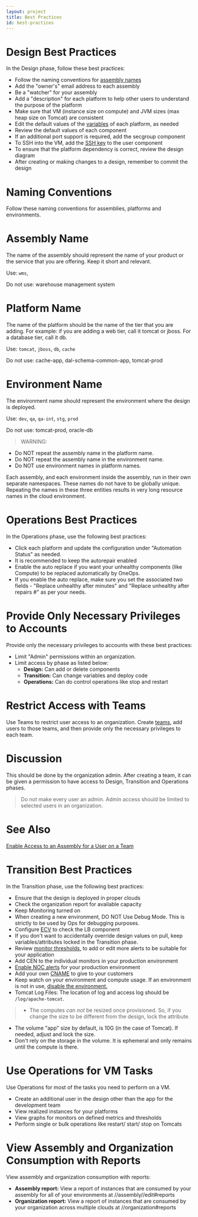 ```yaml
---
layout: project
title: Best Practices
id: best-practices 
---
```


<h1 class="primary">Design Best Practices</h1>

In the Design phase, follow these best practices:


* Follow the naming conventions for [assembly names](../best-practices/#naming-conventions)
* Add the "owner's" email address to each assembly
* Be a "watcher" for your assembly
* Add a "description" for each platform to help other users to understand the purpose of the platform
* Make sure that VM (instance size on compute) and JVM sizes (max heap size on Tomcat) are consistent
* Edit the default values of the [variables](../howto/#edit-variables) of each platform, as needed
* Review the default values of each component
* If an additional port support is required, add the secgroup component
* To SSH into the VM, add the [SSH key](../howto/#ssh-to-a-compute-node) to the user component
* To ensure that the platform dependency is correct, review the design diagram
* After creating or making changes to a design, remember to commit the design



<h1 class="primary">Naming Conventions</h1>

Follow these naming conventions for assemblies, platforms and environments.

# Assembly Name

The name of the assembly should represent the name of your product or the service that you are offering. Keep it short and relevant.

Use: `wms`,

Do not use: warehouse management system

# Platform Name

The name of the platform should be the name of the tier that you are adding. For example: if you are adding a web tier, call it tomcat or jboss. For a database tier, call it db.

Use: `tomcat`, `jboss`, `db`, `cache`

Do not use: cache-app, dal-schema-common-app, tomcat-prod

# Environment Name

The environment name should represent the environment where the design is deployed.

Use: `dev`, `qa`, `qa-int`, `stg`, `prod`

Do not use: tomcat-prod, oracle-db

> WARNING:
>
* Do NOT repeat the assembly name in the platform name.
* Do NOT repeat the assembly name in the environment name.
* Do NOT use environment names in platform names.

Each assembly, and each environment inside the assembly, run in their own separate namespaces. These names do not have to be globally unique. Repeating the names in these three entities results in very long resource names in the cloud environment.  



<h1 class="primary">Operations Best Practices</h1>

In the Operations phase, use the following best practices:


* Click each platform and update the configuration under "Automation Status" as needed.
* It is recommended to keep the autorepair enabled
* Enable the auto replace if you want your unhealthy components (like Compute) to be replaced automatically by OneOps.
* If you enable the auto replace, make sure you set the associated two fields - "Replace unhealthy after minutes" and "Replace unhealthy after repairs #" as per your needs.



<h1 class="primary">Provide Only Necessary Privileges to Accounts</h1>

Provide only the necessary privileges to accounts with these best practices:


* Limit "Admin" permissions within an organization.
* Limit access by phase as listed below:
  * **Design:** Can add or delete components
  * **Transition:** Can change variables and deploy code
  * **Operations:** Can do control operations like stop and restart



<h1 class="primary">Restrict Access with Teams</h1>

Use Teams to restrict user access to an organization. Create [teams](../howto/#create-a-team-in-an-organization), add users to those teams, and then provide only the necessary privileges to each team.

# Discussion

This should be done by the organization admin. After creating a team, it can be given a permission to have access to Design, Transition and Operations phases.

>Do not make every user an admin. Admin access should be limited to selected users in an organization.

# See Also

[Enable Access to an Assembly for a User on a Team](../howto/#enable-access-to-an-assembly-for-a-user-on-a-team)



<h1 class="primary">Transition Best Practices</h1>

In the Transition phase, use the following best practices:


* Ensure that the design is deployed in proper clouds
* Check the organization report for available capacity
* Keep Monitoring turned on
* When creating a new environment, DO NOT Use Debug Mode. This is strictly to be used by Ops for debugging purposes.
* Configure [ECV](../howto/#configure-ecv-check-url-on-oneops) to check the LB component
* If you don't want to accidentally override design values on pull, keep variables/attributes locked in the Transition phase.
* Review [monitor thresholds,](../howto/#set-monitor-thresholds) to add or edit more alerts to be suitable for your application
* Add CEN to the individual monitors in your production environment
* [Enable NOC alerts](../howto/#ensure-that-alerts-for-production-environment-are-sent-to-noc) for your production environment
* Add your own [CNAME](../howto/#add-cname) to give to your customers
* Keep watch on your environment and compute usage. If an environment is not in use, [disable the environment.](../howto/#delete-an-environment)
* Tomcat Log Files: The location of log and access log should be `/log/apache-tomcat`.

>* The computes *can not* be resized once provisioned. So, if you change the size to be different from the design, lock the attribute.
* The volume "app" size by default, is 10G (in the case of Tomcat). If needed, adjust and lock the size.
* Don't rely on the storage in the volume. It is ephemeral and only remains until the compute is there. 



<h1 class="primary">Use Operations for VM Tasks</h1>

Use Operations for most of the tasks you need to perform on a VM.


* Create an additional user in the design other than the app for the development team
* View realized instances for your platforms
* View graphs for monitors on defined metrics and thresholds
* Perform single or bulk operations like restart/ start/ stop on Tomcats



<h1 class="primary">View Assembly and Organization Consumption with Reports</h1>

View assembly and organization consumption with reports:

* **Assembly report:** View a report of instances that are consumed by your assembly for all of your environments at /<ORGANIZATION>/assembly/<ASSEMBLY-NAME>/edit#reports
* **Organization report:** View a report of instances that are consumed by your organization across multiple clouds at /<ORGANIZATION>/organization#reports
